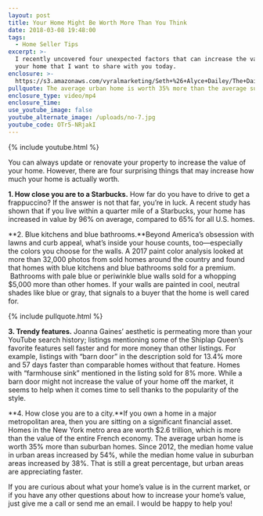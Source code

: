 ```yaml
---
layout: post
title: Your Home Might Be Worth More Than You Think
date: 2018-03-08 19:48:00
tags:
  - Home Seller Tips
excerpt: >-
  I recently uncovered four unexpected factors that can increase the value of
  your home that I want to share with you today.
enclosure: >-
  https://s3.amazonaws.com/vyralmarketing/Seth+%26+Alyce+Dailey/The+Dailey+Group-+Your+Home+Might+Be+Worth+More+Than+You+Think+(1).mp4
pullquote: The average urban home is worth 35% more than the average suburban home.
enclosure_type: video/mp4
enclosure_time:
use_youtube_image: false
youtube_alternate_image: /uploads/no-7.jpg
youtube_code: OTr5-NRjakI
---
```


{% include youtube.html %}

You can always update or renovate your property to increase the value of your home. However, there are four surprising things that may increase how much your home is actually worth.

**1. How close you are to a Starbucks.** How far do you have to drive to get a frappuccino? If the answer is not that far, you’re in luck. A recent study has shown that if you live within a quarter mile of a Starbucks, your home has increased in value by 96% on average, compared to 65% for all U.S. homes.

**2. Blue kitchens and blue bathrooms.**Beyond America’s obsession with lawns and curb appeal, what’s inside your house counts, too—especially the colors you choose for the walls. A 2017 paint color analysis looked at more than 32,000 photos from sold homes around the country and found that homes with blue kitchens and blue bathrooms sold for a premium.  Bathrooms with pale blue or periwinkle blue walls sold for a whopping $5,000 more than other homes. If your walls are painted in cool, neutral shades like blue or gray, that signals to a buyer that the home is well cared for.

{% include pullquote.html %}

**3. Trendy features.** Joanna Gaines’ aesthetic is permeating more than your YouTube search history; listings mentioning some of the Shiplap Queen’s favorite features sell faster and for more money than other listings. For example, listings with “barn door” in the description sold for 13.4% more and 57 days faster than comparable homes without that feature. Homes with “farmhouse sink” mentioned in the listing sold for 8% more. While a barn door might not increase the value of your home off the market, it seems to help when it comes time to sell thanks to the popularity of the style.

**4. How close you are to a city.**If you own a home in a major metropolitan area, then you are sitting on a significant financial asset. Homes in the New York metro area are worth $2.6 trillion, which is more than the value of the entire French economy. The average urban home is worth 35% more than suburban homes. Since 2012, the median home value in urban areas increased by 54%, while the median home value in suburban areas increased by 38%. That is still a great percentage, but urban areas are appreciating faster.

If you are curious about what your home’s value is in the current market, or if you have any other questions about how to increase your home’s value, just give me a call or send me an email. I would be happy to help you!